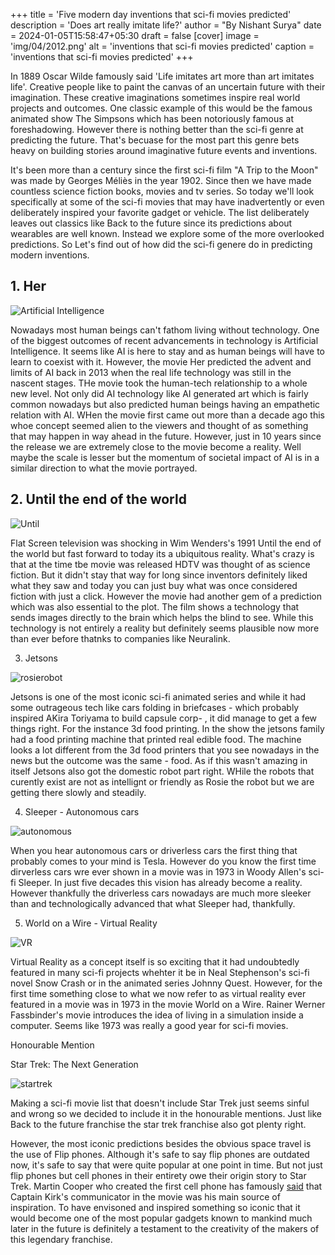 +++
title = 'Five modern day inventions that sci-fi movies predicted' 
description = 'Does art really imitate life?' 
author = "By Nishant Surya"
date = 2024-01-05T15:58:47+05:30
draft = false
[cover]
    image = 'img/04/2012.png'
    alt = 'inventions that sci-fi movies predicted'
    caption = 'inventions that sci-fi movies predicted'
+++


In 1889 Oscar Wilde famously said 'Life imitates art more than art imitates life'. Creative people like to paint the canvas of an uncertain future with their imagination. These creative imaginations sometimes inspire real world projects and outcomes. One classic example of this would be the famous animated show The Simpsons which has been notoriously famous at foreshadowing. However there is nothing better than the sci-fi genre at predicting the future. That's becuase for the most part this genre bets heavy on building stories around imaginative future events and inventions. 


It's been more than a century since the first sci-fi film "A Trip to the Moon" was made by Georges Méliès in the year 1902.  Since then we have made countless science fiction books, movies and tv series. So today we'll look specifically at some of the sci-fi movies that may have inadvertently or even deliberately inspired your favorite gadget or vehicle. The list deliberately leaves out classics like Back to the future since its predictions about wearables are well known. Instead we explore some of the more overlooked predictions. So Let's find out of how did the sci-fi genere do in predicting modern inventions. 

<!-- 
In 1889 Oscar Wilde famously said 'Life imitates art more than art imitates life'. Creative people like to paint the canvas of an uncertain future with their imagination and sometimes scientists and engineers use these creations as inspiration for real world outcomes. 
In the year 1889 Oscar WIlde famously said 'Life imitates art more than art imitates life' which basically meant that realy life imitates the expressions of the art. Future is uncertain but artists, painters, writers and filmakers show an image of the future that they wish or sometimes fear could come true. While the Simpsons have been notoriously famous at predicting the future, other shows and movies have done it as well. This is true in the sci-fi genre more than anyplace else.  -->

<!-- Now that more than 100 years have passed since Georges Méliès made the first sci-fi film "A trip to the moon" in 1902, it's time to see how many modern day inventions were foreshadowed by the countless sci-fi movies that came out since then. So here is our list of some of the most mind boggling modern inventions that a sci-fi movie predicted beforehand or maybe even inspired:


More than 100 years have passed since Georges Méliès made the first sci-fi film "A trip to the moon" in 1902, and since then we have had plenty of sci-fi movies, animated shows and series. So now it's time to see how many modern day inventions were foreshadowed by the countless sci-fi movies that came out since then.  -->

## 1. Her

![Artificial Intelligence](/img/04/her.png "Her predicted AI")  

Nowadays most human beings can't fathom living without technology. One of the biggest outcomes of recent advancements in technology is Artificial Intelligence. It seems like AI is here to stay and as human beings will have to learn to coexist with it. However, the movie Her predicted the advent and limits of AI back in 2013 when the real life technology was still in the nascent stages. THe movie took the human-tech relationship to a whole new level. Not only did AI technology like AI generated art which is fairly common nowadays but also predicted human beings having an empathetic relation with AI. WHen the movie first came out more than a decade ago this whoe concept seemed alien to the viewers and thought of as something that may happen in way ahead in the future. However, just in 10 years since the release we are extremely close to the movie become a reality. Well maybe the scale is lesser but the momentum of societal impact of AI is in a similar direction to what the movie portrayed. 

<!-- 
Technology has become an integral part of human lives infact people spend more time with their phones than with their family so there is already a sort of realtionship there. However, the movie Her took this relationship to a whole new level by introducing the conecpt of human like relationship with machines. THe movie showed various aspects of AI like AI-generated art and AI having human like conversations. This concept was entirely alien in 2013 when the movie released. It was always thought of as a dystopian reality which would happen some time in the future maybe in a 100 years. However, just in 10 years since the release, everything we saw in the movie is coming to reality.  Well maybe the scale is lesser the effect of AI tech revolution on socity today is similar to what the movie portrayed. -->

<!-- even if plenty of them are still years away from being realized. -->

## 2. Until the end of the world

![Until](/img/04/hdtv.png "HDTV")  

Flat Screen television was shocking in Wim Wenders's 1991 Until the end of the world but fast forward to today its a ubiquitous reality. What's crazy is that at the time tbe movie was released HDTV was thought of as science fiction. But it didn't stay that way for long since inventors definitely liked what they saw and today you can just buy what was once considered fiction with just a click. However the movie had another gem of a prediction which was also essential to the plot. The film shows a technology that sends images directly to the brain which helps the blind to see. While this technology is not entirely a reality but definitely seems plausible now more than ever before thatnks to companies like Neuralink. 

<!-- Directed by Wim Wenders turned numerous heads with its idea of flat screen television when it released in 1991. It's crazy to think high definition flat screen televisions replacing CRT televisions was considered science fiction, but audiences and inventors clearly liked what they saw. ANother crazy prediction that the movie made and one which is not yet a reality but seems plausible now more than ever thanks to companies like neuralink is the use of a device that sends images directly to the brain allowing the blind to see. This technology which is essential to the plot of the film is similar to a brain-computer interface - different versions of which are under rapid development currently. Soon with this technology people suffereing from loss of eyesight or missing body parts could regain mobility which is what the protagonist in the film was trying to do. -->


3. Jetsons

![rosierobot](/img/04/jetsons.png "3d food")  

Jetsons is one of the most iconic sci-fi animated series and while it had some outrageous tech like cars folding in briefcases - which probably inspired AKira Toriyama to build capsule corp- , it did manage to get a few things right. For the instance 3d food printing. In the show the jetsons family had a food printing machine that printed real edible food. The machine looks a lot different from the 3d food printers that you see nowadays in the news but the outcome was the same - food. As if this wasn't amazing in itself Jetsons also got the domestic robot part right. WHile the robots that curently exist are not as intellignt or friendly as Rosie the robot but we are getting there slowly and steadily.

4. Sleeper - Autonomous cars

![autonomous](/img/04/selfdrivingcars.png "sleeper")  

When you hear autonomous cars or driverless cars the first thing that probably comes to your mind is Tesla. However do you know the first time dirverless cars wre ever shown in a movie was in 1973 in Woody Allen's sci-fi Sleeper. In just five decades this vision has already become a reality. However thankfully the driverless cars nowadays are much more sleeker than and technologically advanced that what Sleeper had, thankfully.

5. World on a Wire - Virtual Reality

![VR](/img/04/virtualreality.png "virtual reality")  

Virtual Reality as a concept itself is so exciting that it had undoubtedly featured in many sci-fi projects whehter it be in Neal Stephenson's sci-fi novel Snow Crash or in the animated series Johnny Quest. However, for the first time something close to what we now refer to as virtual reality ever featured in a movie was in 1973 in the movie World on a Wire. Rainer Werner Fassbinder's movie introduces the idea of living in a simulation inside a computer. Seems like 1973 was really a good year for sci-fi movies.


Honourable Mention

Star Trek: The Next Generation

![startrek](/img/04/startrekking.png "flipphone")  

Making a sci-fi movie list that doesn't include Star Trek just seems sinful and wrong so we decided to include it in the honourable mentions. Just like Back to the future franchise the star trek franchise also got plenty right.

However, the most iconic predictions besides the obvious space travel is the use of Flip phones. Although it's safe to say flip phones are outdated now, it's safe to say that were quite popular at one point in time. But not just flip phones but cell phones in their entirety owe their origin story to Star Trek. Martin Cooper who created the first cell phone has famously [said](https://content.time.com/time/specials/2007/article/0,28804,1677329_1677708_1677825,00.html) that Captain Kirk's communicator in the movie was his main source of inspiration. To have envisoned and inspired something so iconic that it would become one of the most popular gadgets known to mankind much later in the future is definitely a testament to the creativity of the makers of this legendary franchise.

<!-- 
 were ubiquitous at one point however now they have completely evolved into smartphones but did you know that they were first seen in the classic science fiction television series Star Trek : The Next generation. Well this should not come as a surpise considering how many future inventions the start trek franchise has predicted. Even though the flip phones in the movie are not exactly similar to the conventional smart watches they serve the same purpose. To have envisoned someting that would become a reality much later in the future is surely a testament to the creativity of the makers of this legendary franchise -->